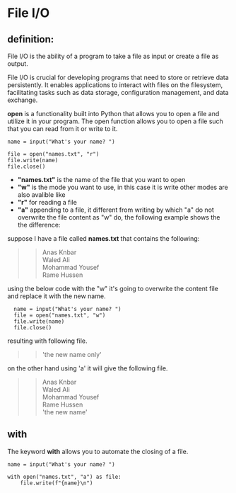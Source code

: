 # File I/O
## definition:
File I/O is the ability of a program to take a file as input or create a file as output.

File I/O is crucial for developing programs that need to store or retrieve data persistently. It enables applications to interact with files on the filesystem, facilitating tasks such as data storage, configuration management, and data exchange.

**open** is a functionality built into Python that allows you to open a file and utilize it in your program. The open function allows you to open a file such that you can read from it or write to it.  



    name = input("What's your name? ")

    file = open("names.txt", "r")
    file.write(name)
    file.close()

- **"names.txt"** is the name of the file that you want to open
- **"w"** is the mode you want to use, in this case it is write
other modes are also avalible like 
- **"r"** for reading a file
- **"a"** appending to a file, it different from writing by which "a" do not overwrite the 
file content as "w" do, the following example shows the the difference: 


suppose I have a file called **names.txt** that contains the following: 
>> Anas Knbar  
>> Waled Ali  
>> Mohammad Yousef  
>> Rame Hussen  

using the below code with the "w" it's going to overwrite the content file and replace it with the new name.

    

      name = input("What's your name? ")
      file = open("names.txt", "w")
      file.write(name)
      file.close()

resulting with following file. 

>> 'the new name only'

on the other hand using 'a' it will give the following file.

>> Anas Knbar  
>> Waled Ali  
>> Mohammad Yousef  
>> Rame Hussen  
>> 'the new name'

## with 

The keyword **with** allows you to automate the closing of a file.



    name = input("What's your name? ")

    with open("names.txt", "a") as file:
        file.write(f"{name}\n")







